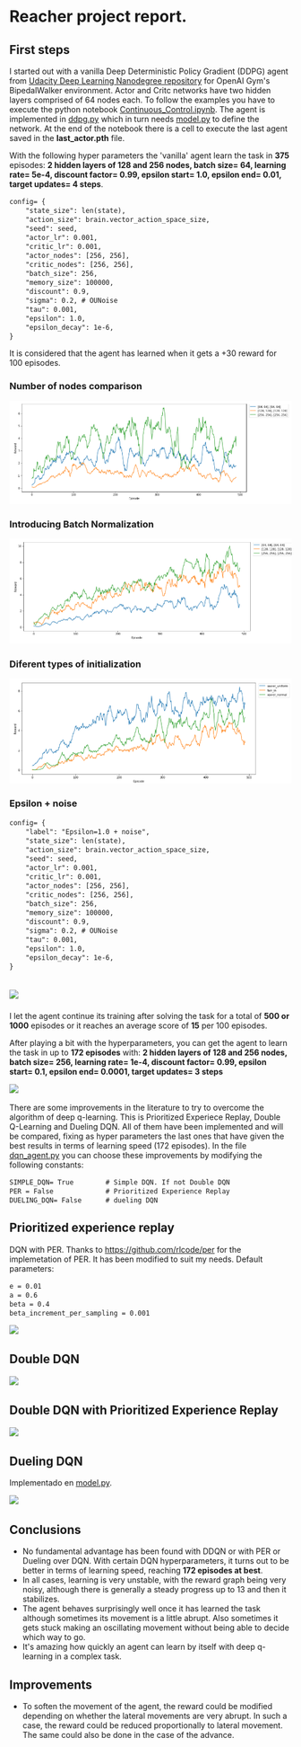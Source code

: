 # Reacher project report.

## First steps
I started out with a vanilla Deep Deterministic Policy Gradient (DDPG) agent from [Udacity Deep Learning Nanodegree repository](https://github.com/udacity/deep-reinforcement-learning/tree/master/ddpg-bipedal) for OpenAI Gym's BipedalWalker environment. 
Actor and Critc networks have two hidden layers comprised of 64 nodes each. 
To follow the examples you have to execute the python notebook [Continuous_Control.ipynb](Continuous_Control.ipynb). The agent is implemented in [ddpg.py](ddpg.py) which in turn needs [model.py](model.py) to define the network.
At the end of the notebook there is a cell to execute the last agent saved in the **last_actor.pth** file.

With the following hyper parameters the 'vanilla' agent learn the task in **375** episodes:
**2 hidden layers of 128 and 256 nodes, batch size= 64, learning rate= 5e-4, discount factor= 0.99, epsilon start= 1.0, epsilon end= 0.01, target updates= 4 steps**.
```
config= {
    "state_size": len(state),
    "action_size": brain.vector_action_space_size,
    "seed": seed,
    "actor_lr": 0.001,
    "critic_lr": 0.001,
    "actor_nodes": [256, 256],
    "critic_nodes": [256, 256],
    "batch_size": 256,
    "memory_size": 100000,
    "discount": 0.9,
    "sigma": 0.2, # OUNoise
    "tau": 0.001,
    "epsilon": 1.0,
    "epsilon_decay": 1e-6,
}
```

It is considered that the agent has learned when it gets a +30 reward for 100 episodes.


### Number of nodes comparison
![](images/DDPG-Vanilla-Nodes.png)
### Introducing Batch Normalization
![](images/DPG-BatchNorm-Nodes.png)
### Diferent types of initialization
![](images/DDPG-init.png)
### Epsilon + noise
```
config= {
    "label": "Epsilon=1.0 + noise",
    "state_size": len(state),
    "action_size": brain.vector_action_space_size,
    "seed": seed,
    "actor_lr": 0.001,
    "critic_lr": 0.001,
    "actor_nodes": [256, 256],
    "critic_nodes": [256, 256],
    "batch_size": 256,
    "memory_size": 100000,
    "discount": 0.9,
    "sigma": 0.2, # OUNoise
    "tau": 0.001,
    "epsilon": 1.0,
    "epsilon_decay": 1e-6,
}
```
![](images/DDPG-epsilon.png)
----
I let the agent continue its training after solving the task for a total of **500 or 1000** episodes or it reaches an average score of **15** per 100 episodes.

After playing a bit with the hyperparameters, you can get the agent to learn the task in up to **172 episodes** with:
**2 hidden layers of 128 and 256 nodes, batch size= 256, learning rate= 1e-4, discount factor= 0.99, epsilon start= 0.1, epsilon end= 0.0001, target updates= 3 steps**


![](images/172.png)

There are some improvements in the literature to try to overcome the algorithm of deep q-learning. This is Prioritized Experiece Replay, Double Q-Learning and Dueling DQN. All of them have been implemented and will be compared, fixing as hyper parameters the last ones that have given the best results in terms of learning speed (172 episodes).
In the file [dqn_agent.py](dqn_agent.py) you can choose these improvements by modifying the following constants:
```
SIMPLE_DQN= True        # Simple DQN. If not Double DQN
PER = False             # Prioritized Experience Replay
DUELING_DQN= False      # dueling DQN
```

## Prioritized experience replay
DQN with PER. Thanks to https://github.com/rlcode/per for the implemetation of PER. It has been modified to suit my needs.
Default parameters:
```
e = 0.01
a = 0.6
beta = 0.4
beta_increment_per_sampling = 0.001
```

![](images/DQN_PER.png)

## Double DQN

![](images/DDQN.png)

## Double DQN with Prioritized Experience Replay

![](images/DDQN_PER_209.png)

## Dueling DQN

Implementado en [model.py](model.py).

![](images/Dueling_DQN.png)

## Conclusions
+ No fundamental advantage has been found with DDQN or with PER or Dueling over DQN.
With certain DQN hyperparameters, it turns out to be better in terms of learning speed, reaching **172 episodes at best**.
+ In all cases, learning is very unstable, with the reward graph being very noisy, although there is generally a steady progress up to 13 and then it stabilizes.
+ The agent behaves surprisingly well once it has learned the task although sometimes its movement is a little abrupt. Also sometimes it gets stuck making an oscillating movement without being able to decide which way to go.
+ It's amazing how quickly an agent can learn by itself with deep q-learning in a complex task.

## Improvements
+ To soften the movement of the agent, the reward could be modified depending on whether the lateral movements are very abrupt. In such a case, the reward could be reduced proportionally to lateral movement. The same could also be done in the case of the advance.

